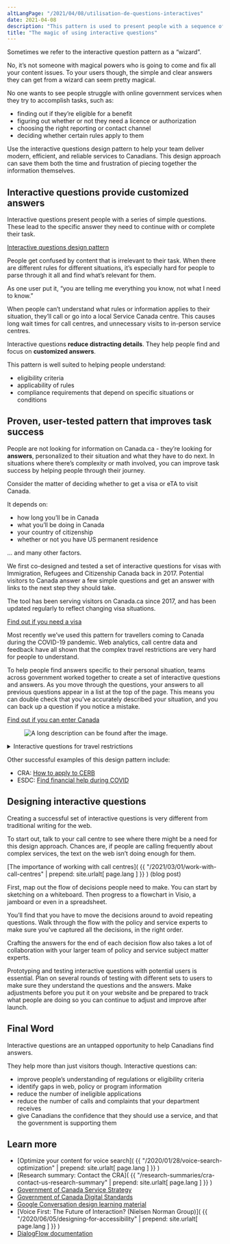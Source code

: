```yaml
---
altLangPage: "/2021/04/08/utilisation-de-questions-interactives"
date: 2021-04-08
description: "This pattern is used to present people with a sequence of simple questions that leads to the specific answer they need to continue with or complete their task."
title: "The magic of using interactive questions"
---
```

Sometimes we refer to the interactive question pattern as a “wizard”.

No, it’s not someone with magical powers who is going to come and fix all your content issues. To your users though, the simple and clear answers they can get from a wizard can seem pretty magical.

No one wants to see people struggle with online government services when they try to accomplish tasks, such as:
* finding out if they’re eligible for a benefit
* figuring out whether or not they need a licence or authorization
* choosing the right reporting or contact channel
* deciding whether certain rules apply to them

Use the interactive questions design pattern to help your team deliver modern, efficient, and reliable services to Canadians. This design approach can save them both the time and frustration of piecing together the information themselves.

## Interactive questions provide customized answers

Interactive questions present people with a series of simple questions. These lead to the specific answer they need to continue with or complete their task.

[Interactive questions design pattern](https://design.canada.ca/common-design-patterns/interactive-questions.html)

People get confused by content that is irrelevant to their task. When there are different rules for different situations, it’s especially hard for people to parse through it all and find what’s relevant for them.

As one user put it, “you are telling me everything you know, not what I need to know.”

When people can’t understand what rules or information applies to their situation, they’ll call or go into a local Service Canada centre. This causes long wait times for call centres, and unnecessary visits to in-person service centres.

Interactive questions **reduce distracting details**. They help people find and focus on **customized answers**.

This pattern is well suited to helping people understand:
* eligibility criteria
* applicability of rules
* compliance requirements that depend on specific situations or conditions

## Proven, user-tested pattern that improves task success

People are not looking for information on Canada.ca - they’re looking for **answers**, personalized to their situation and what they have to do next. In situations where there’s complexity or math involved, you can improve task success by helping people through their journey.

Consider the matter of deciding whether to get a visa or eTA to visit Canada.

It depends on:

* how long you’ll be in Canada
* what you’ll be doing in Canada
* your country of citizenship
* whether or not you have US permanent residence

… and many other factors.

We first co-designed and tested a set of interactive questions for visas with Immigration, Refugees and Citizenship Canada back in 2017. Potential visitors to Canada answer a few simple questions and get an answer with links to the next step they should take.

The tool has been serving visitors on Canada.ca since 2017, and has been updated regularly to reflect changing visa situations.

[Find out if you need a visa](http://www.cic.gc.ca/english/visit/visas.asp)

Most recently we’ve used this pattern for travellers coming to Canada during the COVID-19 pandemic. Web analytics, call centre data and feedback have all shown that the complex travel restrictions are very hard for people to understand.

To help people find answers specific to their personal situation, teams across government worked together to create a set of interactive questions and answers. As you move through the questions, your answers to all previous questions appear in a list at the top of the page. This means you can double check that you’ve accurately described your situation, and you can back up a question if you notice a mistake.

[Find out if you can enter Canada](https://travel.gc.ca/travel-covid/travel-restrictions/wizard-start)


<figure>
<img class="img-responsive border" alt="A long description can be found after the image."
src="/images/interactive questions_EN.JPG" >
</figure>
<details>
<summary>Interactive questions for travel restrictions</summary>
<p>The "Find out if you can travel to Canada" wizard displays all the answers you've provided as a persistent list at the top of the page above each new question it asks you.</p>
</details>


Other successful examples of this design pattern include:
* CRA: [How to apply to CERB](https://www.canada.ca/en/services/benefits/ei/cerb-application.html#apply)
* ESDC: [Find financial help during COVID](https://www.canada.ca/en/services/benefits/ei/cerb-application.html#apply)

## Designing interactive questions

Creating a successful set of interactive questions is very different from traditional writing for the web.

To start out, talk to your call centre to see where there might be a need for this design approach. Chances are, if people are calling frequently about complex services, the text on the web isn’t doing enough for them.

[The importance of working with call centres]( {{ "/2021/03/01/work-with-call-centres" | prepend: site.urlalt[ page.lang ] }} ) (blog post)

First, map out the flow of decisions people need to make. You can start by sketching on a whiteboard. Then progress to a flowchart in Visio, a jamboard or even in a spreadsheet.

You’ll find that you have to move the decisions around to avoid repeating questions. Walk through the flow with the policy and service experts to make sure you’ve captured all the decisions, in the right order.

Crafting the answers for the end of each decision flow also takes a lot of collaboration with your larger team of policy and service subject matter experts.

Prototyping and testing interactive questions with potential users is essential. Plan on several rounds of testing with different sets to users to make sure they understand the questions and the answers. Make adjustments before you put it on your website and be prepared to track what people are doing so you can continue to adjust and improve after launch.

## Final Word

Interactive questions are an untapped opportunity to help Canadians find answers.

They help more than just visitors though. Interactive questions can:
* improve people’s understanding of regulations or eligibility criteria
* identify gaps in web, policy or program information
* reduce the number of ineligible applications
* reduce the number of calls and complaints that your department receives
* give Canadians the confidence that they should use a service, and that the government is supporting them

## Learn more

* [Optimize your content for voice search]( {{ "/2020/01/28/voice-search-optimization" | prepend: site.urlalt[ page.lang ] }} )
* [Research summary: Contact the CRA]( {{ "/research-summaries/cra-contact-us-research-summary" | prepend: site.urlalt[ page.lang ] }} )
* [Government of Canada Service Strategy](https://open.canada.ca/en/content/government-canada-service-strategy)
* [Government of Canada Digital Standards](https://www.canada.ca/en/government/system/digital-government/government-canada-digital-standards.html)
* [Google Conversation design learning material](https://developers.google.com/actions/design/)
* [Voice First: The Future of Interaction? (Nielsen Norman Group)]( {{ "/2020/06/05/designing-for-accessibility" | prepend: site.urlalt[ page.lang ] }} )
* [DialogFlow documentation](https://dialogflow.com/docs)

